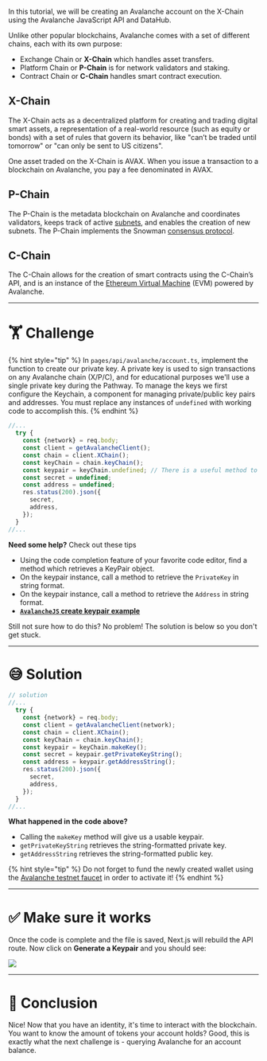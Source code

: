 In this tutorial, we will be creating an Avalanche account on the X-Chain using the Avalanche JavaScript API and DataHub.

Unlike other popular blockchains, Avalanche comes with a set of different chains, each with its own purpose:

- Exchange Chain or **X-Chain** which handles asset transfers.
- Platform Chain or **P-Chain** is for network validators and staking.
- Contract Chain or **C-Chain** handles smart contract execution.

## X-Chain

The X-Chain acts as a decentralized platform for creating and trading digital smart assets, a representation of a real-world resource (such as equity or bonds) with a set of rules that govern its behavior, like "can’t be traded until tomorrow" or "can only be sent to US citizens".

One asset traded on the X-Chain is AVAX. When you issue a transaction to a blockchain on Avalanche, you pay a fee denominated in AVAX.

## P-Chain

The P-Chain is the metadata blockchain on Avalanche and coordinates validators, keeps track of active [subnets](https://support.avax.network/en/articles/4064861-what-is-a-subnet), and enables the creation of new subnets. The P-Chain implements the Snowman [consensus protocol](https://docs.avax.network/learn/platform-overview/avalanche-consensus).

## C-Chain

The C-Chain allows for the creation of smart contracts using the C-Chain’s API, and is an instance of the [Ethereum Virtual Machine](https://ethereum.stackexchange.com/questions/268/ethereum-block-architecture/6413#6413) (EVM) powered by Avalanche.

---

# 🏋️ Challenge

{% hint style="tip" %}
In `pages/api/avalanche/account.ts`, implement the function to create our private key. A private key is used to sign transactions on any Avalanche chain (X/P/C), and for educational purposes we'll use a single private key during the Pathway. To manage the keys we first configure the Keychain, a component for managing private/public key pairs and addresses. You must replace any instances of `undefined` with working code to accomplish this.
{% endhint %}

```typescript
//...
  try {
    const {network} = req.body;
    const client = getAvalancheClient();
    const chain = client.XChain();
    const keyChain = chain.keyChain();
    const keypair = keyChain.undefined; // There is a useful method to use here
    const secret = undefined;
    const address = undefined;
    res.status(200).json({
      secret,
      address,
    });
  }
//...
```

**Need some help?** Check out these tips

- Using the code completion feature of your favorite code editor, find a method which retrieves a KeyPair object.
- On the keypair instance, call a method to retrieve the `PrivateKey` in string format.
- On the keypair instance, call a method to retrieve the `Address` in string format.
- [**`AvalancheJS` create keypair example**](https://github.com/ava-labs/avalanchejs/blob/master/examples/evm/createKeypair.ts)

Still not sure how to do this? No problem! The solution is below so you don't get stuck.

---

# 😅 Solution

```typescript
// solution
//...
  try {
    const {network} = req.body;
    const client = getAvalancheClient(network);
    const chain = client.XChain();
    const keyChain = chain.keyChain();
    const keypair = keyChain.makeKey();
    const secret = keypair.getPrivateKeyString();
    const address = keypair.getAddressString();
    res.status(200).json({
      secret,
      address,
    });
  }
//...
```

**What happened in the code above?**

- Calling the `makeKey` method will give us a usable keypair.
- `getPrivateKeyString` retrieves the string-formatted private key.
- `getAddressString` retrieves the string-formatted public key.

{% hint style="tip" %}
Do not forget to fund the newly created wallet using the [Avalanche testnet faucet](https://faucet.avax-test.network/) in order to activate it!
{% endhint %}

---

# ✅ Make sure it works

Once the code is complete and the file is saved, Next.js will rebuild the API route. Now click on **Generate a Keypair** and you should see:

![](https://raw.githubusercontent.com/figment-networks/learn-web3-dapp/main/markdown/__images__/avalanche/avalanche-account.gif)

---

# 🏁 Conclusion

Nice! Now that you have an identity, it's time to interact with the blockchain.
You want to know the amount of tokens your account holds? Good, this is exactly what the next challenge is - querying Avalanche for an account balance.
